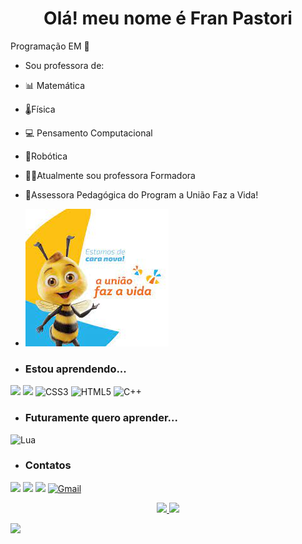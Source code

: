  <h1 align="center"> Olá! meu nome é Fran Pastori </h1>

Programação EM :tulip:

- Sou professora de:
- 📊  Matemática
- 🌡️Física
- 💻 Pensamento Computacional
- 🤖Robótica
- 👨‍🏫Atualmente sou professora Formadora 
- 🐝Assessora Pedagógica do Program a União Faz a Vida!
-  ![](https://github.com/FranPastori/FranPastori/blob/main/download%20(1).jfif)

- ### Estou aprendendo...
[![](https://img.shields.io/badge/JavaScript-323330?style=for-the-badge&logo=javascript&logoColor=F7DF1E)](https://editor.p5js.org/)
[![](https://img.shields.io/badge/Scratch-4D97FF?style=for-the-badge&logo=Scratch&logoColor=white)](https://scratch.mit.edu/)
![CSS3](https://img.shields.io/badge/css3-%231572B6.svg?style=for-the-badge&logo=css3&logoColor=white)
![HTML5](https://img.shields.io/badge/html5-%23E34F26.svg?style=for-the-badge&logo=html5&logoColor=white)
![C++](https://img.shields.io/badge/c++-%2300599C.svg?style=for-the-badge&logo=c%2B%2B&logoColor=white)

- ### Futuramente quero aprender...
![Lua](https://img.shields.io/badge/lua-%232C2D72.svg?style=for-the-badge&logo=lua&logoColor=white)


- ### Contatos

[![](https://img.shields.io/badge/LinkedIn-0077B5?style=for-the-badge&logo=linkedin&logoColor=white)](https://www.linkedin.com/in/franciele-pastori-64486418a/)
[![](https://img.shields.io/badge/YouTube-FF0000?style=for-the-badge&logo=youtube&logoColor=white)](https://www.youtube.com/user/fpastori009)
[![](https://img.shields.io/badge/Instagram-E4405F?style=for-the-badge&logo=instagram&logoColor=white)](https://www.instagram.com/franpastori)
[![Gmail](https://img.shields.io/badge/Gmail-D14836?style=for-the-badge&logo=gmail&logoColor=white)]( franciele.pastori@escola.pr.gov.br)

<div align="center">
  <a href="https://github.com/FranPastori">
  <img height="160em" src="https://github-readme-stats.vercel.app/api?username=FranPastori&show_icons=true&theme=dracula&include_all_commits=true&count_private=true"/>
  <img height="160em" src="https://github-readme-stats.vercel.app/api/top-langs/?username=FranPastori&layout=compact&langs_count=7&theme=dracula"/>
</div>


![](https://komarev.com/ghpvc/?username=FranPastori&style=flat-square)

 
